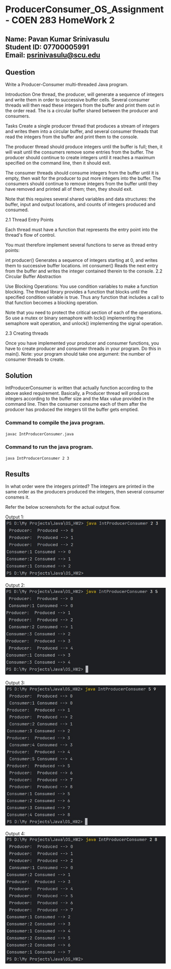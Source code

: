 # ProducerConsumer_OS_Assignment - COEN 283 HomeWork 2

## Name: Pavan Kumar Srinivasulu <br> Student ID: 07700005991 <br> Email: psrinivasulu@scu.edu

## Question
Write a Producer-Consumer multi-threaded Java program.

Introduction
One thread, the producer, will generate a sequence of integers and write them in order to successive buffer cells. Several consumer threads will then read these integers from the buffer and print them out in the order read. The is a circular buffer shared between the producer and consumers.

Tasks
Create a single producer thread that produces a stream of integers and writes them into a circular buffer, and several consumer threads that read the integers from the buffer and print them to the console.

The producer thread should produce integers until the buffer is full; then, it will wait until the consumers remove some entries from the buffer. The producer should continue to create integers until it reaches a maximum specified on the command line, then it should exit.

The consumer threads should consume integers from the buffer until it is empty, then wait for the producer to put more integers into the buffer. The consumers should continue to remove integers from the buffer until they have removed and printed all of them; then, they should exit.

Note that this requires several shared variables and data structures: the buffer, input and output locations, and counts of integers produced and consumed.

2.1 Thread Entry Points

Each thread must have a function that represents the entry point into the thread's flow of control.

You must therefore implement several functions to serve as thread entry points:

int producer() Generates a sequence of integers starting at 0, and writes them to successive buffer locations.
int consumer() Reads the next entry from the buffer and writes the integer contained therein to the console.
2.2 Circular Buffer Abstraction

Use Blocking Operations: You use condition variables to make a function blocking. The thread library provides a function that blocks until the specified condition variable is true. Thus any function that includes a call to that function becomes a blocking operation.

Note that you need to protect the critical section of each of the operations. So use a mutex or binary semaphore with lock() implementing the semaphore wait operation, and unlock() implementing the signal operation.

2.3 Creating threads

Once you have implemented your producer and consumer functions, you have to create producer and consumer threads in your program. Do this in main(). Note: your program should take one argument: the number of consumer threads to create.

## Solution

IntProducerConsumer is written that actually function according to the above asked requirement. Basically, a Producer thread will produces integers according to the buffer size and the Max value provided in the command line. Then the consumer consume each of them after the producer has produced the integers till the buffer gets emptied. 

### Command to compile the java program.
```bash
javac IntProducerConsumer.java
```
### Command to run the java program.
```bash
java IntProducerConsumer 2 3
```

## Results

In what order were the integers printed?
The integers are printed in the same order as the producers produced the integers, then several consumer consmes it.

Refer the below screenshots for the actual output flow. 

Output 1:
![Example Image](ProducerConsumer_Output1.jpeg)

Output 2:
![Example Image](ProducerConsumer_Output2.jpeg)

Output 3:
![Example Image](ProducerConsumer_Output3.jpeg)

Output 4:
![Example Image](ProducerConsumer_Output4.jpeg)



